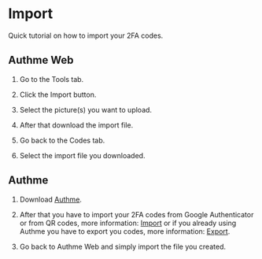 # Import

Quick tutorial on how to import your 2FA codes.

## Authme Web

1. Go to the Tools tab.

1. Click the Import button.

1. Select the picture(s) you want to upload.

1. After that download the import file.

1. Go back to the Codes tab.

1. Select the import file you downloaded.

## Authme

1.  Download [Authme](http://localhost:3000/#/install).

1.  After that you have to import your 2FA codes from Google Authenticator or from QR codes, more information: [Import](http://localhost:3000/#/import) or if you already using Authme you have to export you codes, more information: [Export](http://localhost:3000/#/export).

1.  Go back to Authme Web and simply import the file you created.
